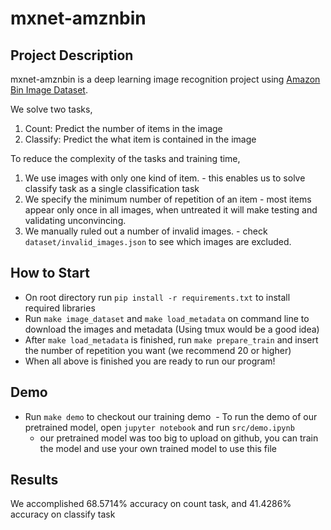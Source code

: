 # mxnet-amznbin

## Project Description
mxnet-amznbin is a deep learning image recognition project using [Amazon Bin Image Dataset](https://aws.amazon.com/public-datasets/amazon-bin-images/).

We solve two tasks, 
1. Count: Predict the number of items in the image
2. Classify: Predict the what item is contained in the image 

To reduce the complexity of the tasks and training time,
1. We use images with only one kind of item. - this enables us to solve classify task as a single classification task
2. We specify the minimum number of repetition of an item - most items appear only once in all images, when untreated it will make testing and validating unconvincing. 
3. We manually ruled out a number of invalid images. - check `dataset/invalid_images.json` to see which images are excluded. 

## How to Start
- On root directory run ` pip install -r requirements.txt ` to install required libraries
- Run `make image_dataset` and `make load_metadata` on command line to download the images and metadata (Using tmux would be a good idea)
- After `make load_metadata` is finished, run `make prepare_train` and insert the number of repetition you want (we recommend 20 or higher)
- When all above is finished you are ready to run our program!

## Demo
  - Run `make demo` to checkout our training demo
  - To run the demo of our pretrained model, open `jupyter notebook` and run `src/demo.ipynb` 
    - our pretrained model was too big to upload on github, you can train the model and use your own trained model to use this file

## Results
We accomplished 68.5714% accuracy on count task, and 41.4286% accuracy on classify task
